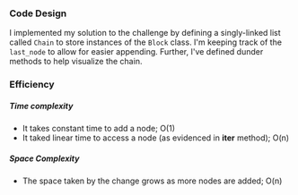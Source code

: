 ### Code Design

I implemented my solution to the challenge by defining a singly-linked list called `Chain` to store instances of the `Block` class. I'm keeping track of the `last_node` to allow for easier appending. Further, I've defined dunder methods to help visualize the chain.

### Efficiency

##### Time complexity

- It takes constant time to add a node; O(1)
- It taked linear time to access a node (as evidenced in **iter** method); O(n)

##### Space Complexity

- The space taken by the change grows as more nodes are added; O(n)
